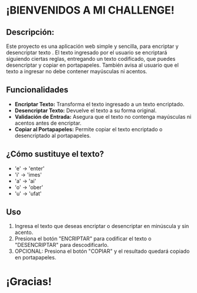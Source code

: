# ¡BIENVENIDOS A MI CHALLENGE!

## Descripción:

Este proyecto es una aplicación web simple y sencilla, para encriptar y desencriptar texto . El texto ingresado por el usuario se encriptará siguiendo ciertas reglas, entregando un texto codificado, que puedes desencriptar y copiar en portapapeles. También avisa al usuario que el texto a ingresar no debe contener mayúsculas ni acentos.

## Funcionalidades

- **Encriptar Texto:** Transforma el texto ingresado a un texto encriptado.
- **Desencriptar Texto:** Devuelve el texto a su forma original.
- **Validación de Entrada:** Asegura que el texto no contenga mayúsculas ni acentos antes de encriptar.
- **Copiar al Portapapeles:** Permite copiar el texto encriptado o desencriptado al portapapeles.

## ¿Cómo sustituye el texto?

- 'e' -> 'enter'
- 'i' -> 'imes'
- 'a' -> 'ai'
- 'o' -> 'ober'
- 'u' -> 'ufat'

## Uso

1. Ingresa el texto que deseas encriptar o desencriptar en minúscula y sin acento.
2. Presiona el botón "ENCRIPTAR" para codificar el texto o "DESENCRIPTAR" para descodificarlo. 
3. OPCIONAL: Presiona el botón "COPIAR" y el resultado quedará copiado en portapapeles.

# ¡Gracias!